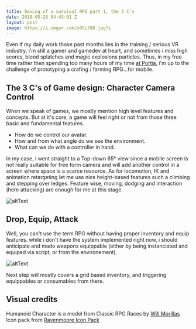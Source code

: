 ```yaml
---
title: DevLog of a survival RPG part 1, the 3 C's
date: 2018-05-26 04:43:01 Z
layout: post
image: https://i.imgur.com/sO5c78D.jpg?i
---
```


Even if my daily work those past months lies in the training / serious VR industry, i'm still a gamer and gamedev at heart, and sometimes i miss high scores, blood splatches and magic explosions particles.
Thus, in my free time rather then spending too many hours of my time [at Portia](https://store.steampowered.com/app/666140/My_Time_At_Portia/), i'm up to the challenge of prototyping a crafing / farming RPG...for mobile. 

## **The 3 C's of Game design: Character Camera Control**
When we speak of games, we mostly mention high level features and concepts. But at it's core, a game will feel right or not from those three basic and fundamental features.
* How do we control our avatar.
* How and from what angle do we see the environment.
* What can we do with a controller in hand.

In my case, i went straight to a Top-down 65° view since a mobile screen is not really suitable for free form camera and will add another control in a screen where space is a scarce resource.
As for locomotion, IK and animation retargeting let me use nice height-based features such a climbing and stepping over ledges. 
Feature wise, moving, dodging and interaction (here attacking) are enough for me at this stage.

![altText](https://i.imgur.com/Pw2wYMK.gif)

## **Drop, Equip, Attack**
Well, you can't use the term RPG without having proper inventory and equip features. while i don't have the system implemented right now, i should anticipate and made weapons equippable (either by being instanciated and equiped via script, or from the environement).

![altText](https://i.imgur.com/5VMtXTJ.gif)

Next step will mostly covers a grid based inventory, and triggering equippables or consumables from there.

## **Visual credits**
Humanoid Character is a model from Classic RPG Races by [Will Morillas](https://assetstore.unity.com/packages/3d/characters/humanoids/classic-role-playing-races-55146)
Icon pack from [Ravenmoore Icon Pack](https://opengameart.org/content/fantasy-icon-pack-by-ravenmore-0)









